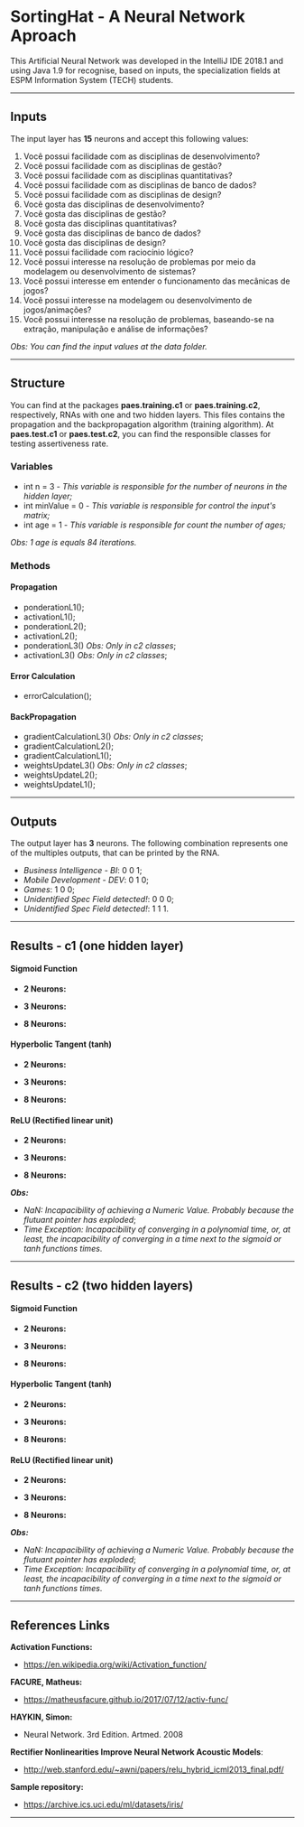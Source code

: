 # SortingHat - A Neural Network Aproach #

This Artificial Neural Network was developed in the IntelliJ IDE 2018.1 and using Java 1.9 for recognise, based on inputs, the specialization fields at ESPM Information System (TECH) students.

-----------------------------------------------

## Inputs ##

The input layer has __15__ neurons and accept this following values:

1.    Você possui facilidade com as disciplinas de desenvolvimento? 
2.    Você possui facilidade com as disciplinas de gestão?
3.    Você possui facilidade com as disciplinas quantitativas?
4.    Você possui facilidade com as disciplinas de banco de dados?
5.    Você possui facilidade com as disciplinas de design?   
6.    Você gosta das disciplinas de desenvolvimento?
7.    Você gosta das disciplinas de gestão?
8.    Você gosta das disciplinas quantitativas?
9.    Você gosta das disciplinas de banco de dados?
10.   Você gosta das disciplinas de design?
11.   Você possui facilidade com raciocínio lógico?
12.   Você possui interesse na resolução de problemas por meio da modelagem ou desenvolvimento de sistemas?
13.   Você possui interesse em entender o funcionamento das mecânicas de jogos?
14.   Você possui interesse na modelagem ou desenvolvimento de jogos/animações?
15.   Você possui interesse na resolução de problemas, baseando-se na extração, manipulação e análise de informações? 

_Obs: You can find the input values at the data folder._

----------------------------

## Structure ##

You can find at the packages __paes.training.c1__ or __paes.training.c2__, respectively, RNAs with one and two hidden layers. This files contains the propagation and the backpropagation algorithm (training algorithm). At __paes.test.c1__ or __paes.test.c2__, you can find the responsible classes for testing assertiveness rate.

### Variables ###

* int n = 3 - _This variable is responsible for the number of neurons in the hidden layer;_
* int minValue = 0 - _This variable is responsible for control the input's matrix;_
* int age = 1 - _This variable is responsible for count the number of ages;_

_Obs: 1 age is equals 84 iterations._

### Methods ###

#### Propagation ####
* ponderationL1();
* activationL1();
* ponderationL2();
* activationL2();
* ponderationL3() _Obs: Only in c2 classes_;
* activationL3() _Obs: Only in c2 classes_;

#### Error Calculation ####
* errorCalculation();

#### BackPropagation ####
* gradientCalculationL3() _Obs: Only in c2 classes_;
* gradientCalculationL2();
* gradientCalculationL1();
* weightsUpdateL3() _Obs: Only in c2 classes_;
* weightsUpdateL2();
* weightsUpdateL1();
---------------------------------------

## Outputs ##

The output layer has __3__ neurons. The following combination represents one of the multiples outputs, that can be printed by the RNA.

* _Business Intelligence - BI_: 0 0 1;
* _Mobile Development - DEV_: 0 1 0;
* _Games_: 1 0 0;
* _Unidentified Spec Field detected!_: 0 0 0;
* _Unidentified Spec Field detected!_: 1 1 1.

----------------------------

## Results - c1 (one hidden layer)

#### Sigmoid Function ####

* __2 Neurons:__

* __3 Neurons:__

* __8 Neurons:__

#### Hyperbolic Tangent (tanh) ####

* __2 Neurons:__
 
* __3 Neurons:__
 
* __8 Neurons:__

#### ReLU (Rectified linear unit) ####

* __2 Neurons:__
 
* __3 Neurons:__
 
* __8 Neurons:__
  
 ___Obs:___ 
 * _NaN: Incapacibility of achieving a Numeric Value. Probably because the flutuant pointer has exploded_;
 * _Time Exception: Incapacibility of converging in a polynomial time, or, at least, the incapacibility of converging in a time next to the sigmoid or tanh functions times_.
---------------------------------------

## Results - c2 (two hidden layers)

#### Sigmoid Function ####

* __2 Neurons:__
 
* __3 Neurons:__
 
* __8 Neurons:__

#### Hyperbolic Tangent (tanh) ####

* __2 Neurons:__
 
* __3 Neurons:__
 
* __8 Neurons:__

#### ReLU (Rectified linear unit) ####

* __2 Neurons:__
 
* __3 Neurons:__
 
* __8 Neurons:__
  
 ___Obs:___ 
 * _NaN: Incapacibility of achieving a Numeric Value. Probably because the flutuant pointer has exploded_;
 * _Time Exception: Incapacibility of converging in a polynomial time, or, at least, the incapacibility of converging in a time next to the sigmoid or tanh functions times_.
---------------------------------------

## References Links ##

__Activation Functions:__
* <https://en.wikipedia.org/wiki/Activation_function/>

__FACURE, Matheus:__
* <https://matheusfacure.github.io/2017/07/12/activ-func/>

__HAYKIN, Simon:__ 
* Neural Network. 3rd Edition. Artmed. 2008

__Rectifier Nonlinearities Improve Neural Network Acoustic Models__:
* <http://web.stanford.edu/~awni/papers/relu_hybrid_icml2013_final.pdf/>

__Sample repository:__
* <https://archive.ics.uci.edu/ml/datasets/iris/>

--------------------------------------------------
